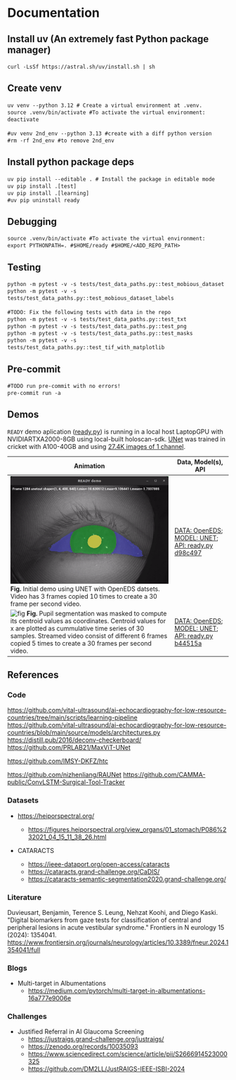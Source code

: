 # Documentation

## Install uv (An extremely fast Python package manager)
```
curl -LsSf https://astral.sh/uv/install.sh | sh
```

## Create venv
```
uv venv --python 3.12 # Create a virtual environment at .venv.
source .venv/bin/activate #To activate the virtual environment:
deactivate

#uv venv 2nd_env --python 3.13 #create with a diff python version
#rm -rf 2nd_env #to remove 2nd_env
```

## Install python package deps
```
uv pip install --editable . # Install the package in editable mode
uv pip install .[test]
uv pip install .[learning]
#uv pip uninstall ready
```

## Debugging
```
source .venv/bin/activate #To activate the virtual environment:
export PYTHONPATH=. #$HOME/ready #$HOME/<ADD_REPO_PATH>
```

## Testing 
```
python -m pytest -v -s tests/test_data_paths.py::test_mobious_dataset
python -m pytest -v -s tests/test_data_paths.py::test_mobious_dataset_labels

#TODO: Fix the following tests with data in the repo
python -m pytest -v -s tests/test_data_paths.py::test_txt
python -m pytest -v -s tests/test_data_paths.py::test_png
python -m pytest -v -s tests/test_data_paths.py::test_masks
python -m pytest -v -s tests/test_data_paths.py::test_tif_with_matplotlib
```


## Pre-commit
```
#TODO run pre-commit with no errors!
pre-commit run -a
```


## Demos
`READY` demo aplication ([ready.py](/src/ready/apis/holoscan/ready/python/ready.py)) is running in a local host LaptopGPU with NVIDIARTXA2000-8GB using local-built holoscan-sdk. 
[UNet](src/ready/models/unet.py) was trained in cricket with A100-40GB  and using [27.4K images of 1 channel](data/openEDS/README.md). 

| Animation | Data, Model(s), API |
| --- | --- |
| ![fig](../docs/figs/animations/ready-demo-2024-07-24_07.52.36-ezgif.com-video-to-gif-converter.gif) **Fig.** Initial demo using UNET with OpenEDS datsets. Video has 3 frames copied 10 times to create a 30 frame per second video. | [DATA: OpenEDS](../data/openEDS);  [MODEL: UNET](../data/openEDS/models); [API: ready.py d98c497](https://github.com/UCL/ready/blob/d98c497392ba7d91e9218fa5b73c75c629e3d29b/src/ready/apis/holoscan/ready/python/ready.py)
| ![fig](../docs/figs/animations/ready-demo-2024-08-11_18.29.22-ezgif.com-video-to-gif-converter.gif) **Fig.** Pupil segmentation was masked to compute its centroid values as coordinates. Centroid values for x are plotted as cummulative time series of 30 samples. Streamed video consist of different 6 frames copied 5 times to create a 30 frames per second video. | [DATA: OpenEDS](../data/openEDS); [MODEL: UNET](../data/openEDS/models);  [API: ready.py b44515a](https://github.com/UCL/ready/blob/b44515a70727620187f20ea19c50c77f4cacbad6/src/ready/apis/holoscan/ready/python/ready.py)  |


## References

### Code

https://github.com/vital-ultrasound/ai-echocardiography-for-low-resource-countries/tree/main/scripts/learning-pipeline     
https://github.com/vital-ultrasound/ai-echocardiography-for-low-resource-countries/blob/main/source/models/architectures.py   
https://distill.pub/2016/deconv-checkerboard/    
https://github.com/PRLAB21/MaxViT-UNet   

https://github.com/IMSY-DKFZ/htc  

https://github.com/nizhenliang/RAUNet
https://github.com/CAMMA-public/ConvLSTM-Surgical-Tool-Tracker 


### Datasets 
* https://heiporspectral.org/
	* https://figures.heiporspectral.org/view_organs/01_stomach/P086%232021_04_15_11_38_26.html

* CATARACTS
	* https://ieee-dataport.org/open-access/cataracts
	* https://cataracts.grand-challenge.org/CaDIS/
	* https://cataracts-semantic-segmentation2020.grand-challenge.org/

### Literature 
Duvieusart, Benjamin, Terence S. Leung, Nehzat Koohi, and Diego Kaski. "Digital biomarkers from gaze tests for classification of central and peripheral lesions in acute vestibular syndrome." Frontiers in N    eurology 15 (2024): 1354041. https://www.frontiersin.org/journals/neurology/articles/10.3389/fneur.2024.1354041/full

### Blogs
* Multi-target in Albumentations
	* https://medium.com/pytorch/multi-target-in-albumentations-16a777e9006e 

### Challenges
* Justified Referral in AI Glaucoma Screening
	* https://justraigs.grand-challenge.org/justraigs/
	* https://zenodo.org/records/10035093
	* https://www.sciencedirect.com/science/article/pii/S2666914523000325 
	* https://github.com/DM2LL/JustRAIGS-IEEE-ISBI-2024

